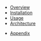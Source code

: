 - [Overview](README.md)
- [Installation](installation.md)
- [Usage](usage.md)
- [Architecture](architecture.md)
<!-- - [Contributing](CONTRIBUTING.md) -->
<!-- - [Changelog](CHANGELOG.md) -->
- [Appendix](appendix.md)
